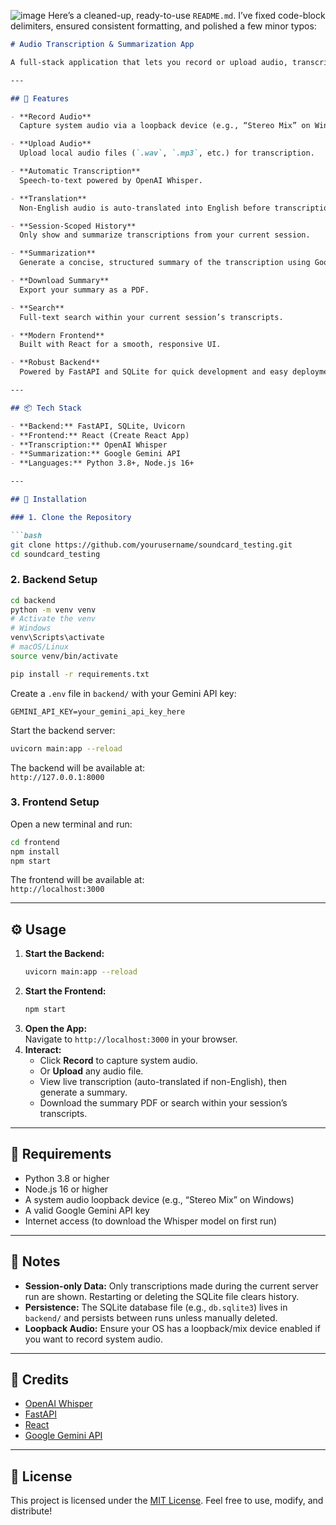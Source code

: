 ![image](https://github.com/user-attachments/assets/cdf5297b-b5b5-44b5-87ed-a7504dbad116)
Here’s a cleaned-up, ready-to-use `README.md`. I’ve fixed code-block delimiters, ensured consistent formatting, and polished a few minor typos:

```markdown
# Audio Transcription & Summarization App

A full-stack application that lets you record or upload audio, transcribe it via OpenAI’s Whisper model, and generate structured summaries using Google’s Gemini API. Transcriptions and summaries are managed by a FastAPI backend and presented through a modern React frontend.

---

## 🚀 Features

- **Record Audio**  
  Capture system audio via a loopback device (e.g., “Stereo Mix” on Windows).

- **Upload Audio**  
  Upload local audio files (`.wav`, `.mp3`, etc.) for transcription.

- **Automatic Transcription**  
  Speech-to-text powered by OpenAI Whisper.

- **Translation**  
  Non-English audio is auto-translated into English before transcription.

- **Session-Scoped History**  
  Only show and summarize transcriptions from your current session.

- **Summarization**  
  Generate a concise, structured summary of the transcription using Google’s Gemini API.

- **Download Summary**  
  Export your summary as a PDF.

- **Search**  
  Full-text search within your current session’s transcripts.

- **Modern Frontend**  
  Built with React for a smooth, responsive UI.

- **Robust Backend**  
  Powered by FastAPI and SQLite for quick development and easy deployment.

---

## 📦 Tech Stack

- **Backend:** FastAPI, SQLite, Uvicorn  
- **Frontend:** React (Create React App)  
- **Transcription:** OpenAI Whisper  
- **Summarization:** Google Gemini API  
- **Languages:** Python 3.8+, Node.js 16+

---

## 🔧 Installation

### 1. Clone the Repository

```bash
git clone https://github.com/yourusername/soundcard_testing.git
cd soundcard_testing
```

### 2. Backend Setup

```bash
cd backend
python -m venv venv
# Activate the venv
# Windows
venv\Scripts\activate
# macOS/Linux
source venv/bin/activate

pip install -r requirements.txt
```

Create a `.env` file in `backend/` with your Gemini API key:

```env
GEMINI_API_KEY=your_gemini_api_key_here
```

Start the backend server:

```bash
uvicorn main:app --reload
```

The backend will be available at:  
`http://127.0.0.1:8000`

### 3. Frontend Setup

Open a new terminal and run:

```bash
cd frontend
npm install
npm start
```

The frontend will be available at:  
`http://localhost:3000`

---

## ⚙️ Usage

1. **Start the Backend:**  
   ```bash
   uvicorn main:app --reload
   ```
2. **Start the Frontend:**  
   ```bash
   npm start
   ```
3. **Open the App:**  
   Navigate to `http://localhost:3000` in your browser.
4. **Interact:**  
   - Click **Record** to capture system audio.  
   - Or **Upload** any audio file.  
   - View live transcription (auto-translated if non-English), then generate a summary.  
   - Download the summary PDF or search within your session’s transcripts.

---

## 📄 Requirements

- Python 3.8 or higher  
- Node.js 16 or higher  
- A system audio loopback device (e.g., “Stereo Mix” on Windows)  
- A valid Google Gemini API key  
- Internet access (to download the Whisper model on first run)

---

## 📝 Notes

- **Session-only Data:** Only transcriptions made during the current server run are shown. Restarting or deleting the SQLite file clears history.  
- **Persistence:** The SQLite database file (e.g., `db.sqlite3`) lives in `backend/` and persists between runs unless manually deleted.  
- **Loopback Audio:** Ensure your OS has a loopback/mix device enabled if you want to record system audio.

---

## 🙏 Credits

- [OpenAI Whisper](https://github.com/openai/whisper)  
- [FastAPI](https://fastapi.tiangolo.com/)  
- [React](https://reactjs.org/)  
- [Google Gemini API](https://studio.google.ai/)

---

## 📜 License

This project is licensed under the [MIT License](LICENSE). Feel free to use, modify, and distribute!
```
